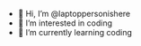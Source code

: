 - 👋 Hi, I’m @laptoppersonishere
- 👀 I’m interested in coding
- 🌱 I’m currently learning coding




<!---
laptoppersonishere/laptoppersonishere is a ✨ special ✨ repository because its `README.md` (this file) appears on your GitHub profile.
You can click the Preview link to take a look at your changes.
--->
